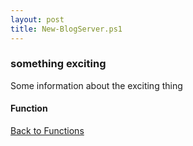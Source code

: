 ```yaml
---
layout: post
title: New-BlogServer.ps1
---
```


### something exciting

Some information about the exciting thing

#### Function

<script src="https://gist-it.appspot.com/github.com/BanterBoy/scripts-blog/blob/master/PowerShell/functions/New-BlogServer.ps1" crossorigin="anonymous"></script>

<a href="/menu/_pages/functions.html">Back to Functions</a>
